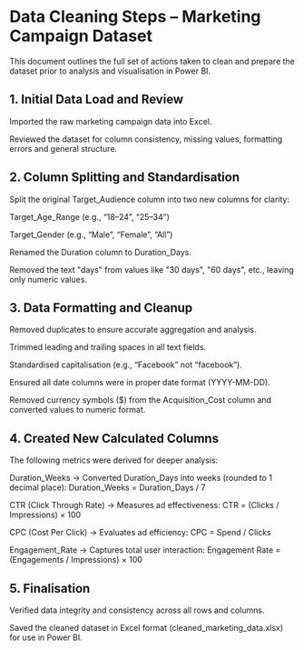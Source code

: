 # Data Cleaning Steps – Marketing Campaign Dataset
This document outlines the full set of actions taken to clean and prepare the dataset prior to analysis and visualisation in Power BI.

## 1. Initial Data Load and Review
Imported the raw marketing campaign data into Excel.

Reviewed the dataset for column consistency, missing values, formatting errors and general structure.

## 2. Column Splitting and Standardisation
Split the original Target_Audience column into two new columns for clarity:

Target_Age_Range (e.g., “18–24”, “25–34”)

Target_Gender (e.g., “Male”, “Female”, “All”)

Renamed the Duration column to Duration_Days.

Removed the text "days" from values like "30 days", "60 days", etc., leaving only numeric values.

## 3. Data Formatting and Cleanup
Removed duplicates to ensure accurate aggregation and analysis.

Trimmed leading and trailing spaces in all text fields.

Standardised capitalisation (e.g., “Facebook” not “facebook”).

Ensured all date columns were in proper date format (YYYY-MM-DD).

Removed currency symbols ($) from the Acquisition_Cost column and converted values to numeric format.

## 4. Created New Calculated Columns
The following metrics were derived for deeper analysis:

Duration_Weeks
→ Converted Duration_Days into weeks (rounded to 1 decimal place):
Duration_Weeks = Duration_Days / 7

CTR (Click Through Rate)
→ Measures ad effectiveness:
CTR = (Clicks / Impressions) × 100

CPC (Cost Per Click)
→ Evaluates ad efficiency:
CPC = Spend / Clicks

Engagement_Rate
→ Captures total user interaction:
Engagement Rate = (Engagements / Impressions) × 100

## 5. Finalisation
Verified data integrity and consistency across all rows and columns.

Saved the cleaned dataset in Excel format (cleaned_marketing_data.xlsx) for use in Power BI.
